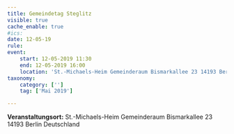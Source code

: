 ```yaml
---
title: Gemeindetag Steglitz
visible: true
cache_enable: true
#ics: 
date: 12-05-19
rule: 
event:
	start: 12-05-2019 11:30
	end: 12-05-2019 16:00
	location: 'St.-Michaels-Heim Gemeinderaum Bismarkallee 23 14193 Berlin Deutschland'
taxonomy:
	category: ['']
	tag: ['Mai 2019']

---
```




**Veranstaltungsort:** St.-Michaels-Heim
Gemeinderaum
Bismarkallee 23
14193 Berlin
Deutschland

